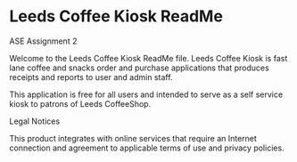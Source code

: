 # Leeds Coffee Kiosk ReadMe
ASE Assignment 2

Welcome to the Leeds Coffee Kiosk ReadMe file. Leeds Coffee Kiosk is fast lane coffee and snacks order and purchase applications that produces receipts and reports to user and admin staff. 

This application is free for all users and intended to serve as a self service kiosk to patrons of Leeds CoffeeShop.

Legal Notices

This product integrates with online services that require an Internet connection and agreement to applicable terms of use and privacy policies. 
